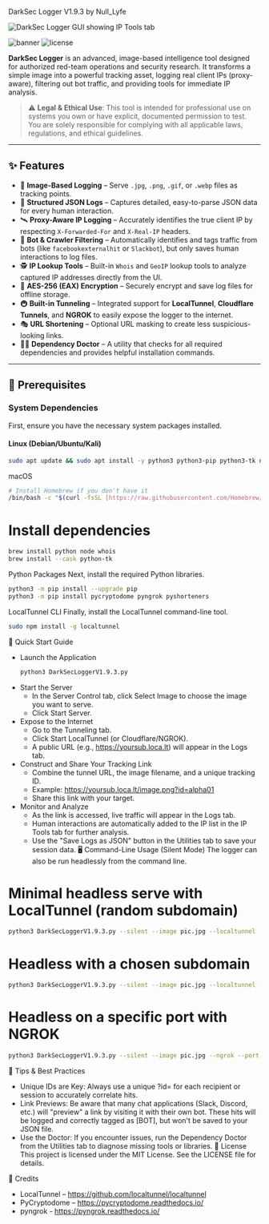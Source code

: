 DarkSec Logger V1.9.3 by Null_Lyfe


![DarkSec Logger GUI showing IP Tools tab](https://github.com/user-attachments/assets/0e11835b-897b-42ff-ac89-f8113fb9e6af)

![banner](https://img.shields.io/badge/DarkSec%20Logger-v1.9.3-00B050?style=for-the-badge&logo=matrix)
![license](https://img.shields.io/badge/License-MIT-black?style=for-the-badge)

**DarkSec Logger** is an advanced, image-based intelligence tool designed for authorized red-team operations and security research. It transforms a simple image into a powerful tracking asset, logging real client IPs (proxy-aware), filtering out bot traffic, and providing tools for immediate IP analysis.

> ⚠️ **Legal & Ethical Use**: This tool is intended for professional use on systems you own or have explicit, documented permission to test. You are solely responsible for complying with all applicable laws, regulations, and ethical guidelines.

---

## ✨ Features

- 🎯 **Image-Based Logging** – Serve `.jpg`, `.png`, `.gif`, or `.webp` files as tracking points.
- 💾 **Structured JSON Logs** – Captures detailed, easy-to-parse JSON data for every human interaction.
- 🛰️ **Proxy-Aware IP Logging** – Accurately identifies the true client IP by respecting `X-Forwarded-For` and `X-Real-IP` headers.
- 🤖 **Bot & Crawler Filtering** – Automatically identifies and tags traffic from bots (like `facebookexternalhit` or `Slackbot`), but only saves human interactions to log files.
- 🕵️ **IP Lookup Tools** – Built-in `Whois` and `GeoIP` lookup tools to analyze captured IP addresses directly from the UI.
- 🔐 **AES-256 (EAX) Encryption** – Securely encrypt and save log files for offline storage.
- 🚇 **Built-in Tunneling** – Integrated support for **LocalTunnel**, **Cloudflare Tunnels**, and **NGROK** to easily expose the logger to the internet.
- 🎭 **URL Shortening** – Optional URL masking to create less suspicious-looking links.
- 🧑‍⚕️ **Dependency Doctor** – A utility that checks for all required dependencies and provides helpful installation commands.

---

## 🧰 Prerequisites

### System Dependencies
First, ensure you have the necessary system packages installed.

#### Linux (Debian/Ubuntu/Kali)
```bash
sudo apt update && sudo apt install -y python3 python3-pip python3-tk nodejs npm whois curl
```
macOS
```bash
# Install Homebrew if you don't have it
/bin/bash -c "$(curl -fsSL [https://raw.githubusercontent.com/Homebrew/install/HEAD/install.sh](https://raw.githubusercontent.com/Homebrew/install/HEAD/install.sh))"
```
# Install dependencies
```bash
brew install python node whois
brew install --cask python-tk
```
Python Packages
Next, install the required Python libraries.
```bash
python3 -m pip install --upgrade pip
python3 -m pip install pycryptodome pyngrok pyshorteners
```

LocalTunnel CLI
Finally, install the LocalTunnel command-line tool.
```bash
sudo npm install -g localtunnel
```

🚀 Quick Start Guide
 * Launch the Application
   ```bash
   python3 DarkSecLoggerV1.9.3.py
   ```
 * Start the Server
   * In the Server Control tab, click Select Image to choose the image you want to serve.
   * Click Start Server.
 * Expose to the Internet
   * Go to the Tunneling tab.
   * Click Start LocalTunnel (or Cloudflare/NGROK).
   * A public URL (e.g., https://yoursub.loca.lt) will appear in the Logs tab.
 * Construct and Share Your Tracking Link
   * Combine the tunnel URL, the image filename, and a unique tracking ID.
   * Example: https://yoursub.loca.lt/image.png?id=alpha01
   * Share this link with your target.
 * Monitor and Analyze
   * As the link is accessed, live traffic will appear in the Logs tab.
   * Human interactions are automatically added to the IP list in the IP Tools tab for further analysis.
   * Use the "Save Logs as JSON" button in the Utilities tab to save your session data.
🖥️ Command-Line Usage (Silent Mode)
The logger can also be run headlessly from the command line.
# Minimal headless serve with LocalTunnel (random subdomain)
```bash
python3 DarkSecLoggerV1.9.3.py --silent --image pic.jpg --localtunnel
```

# Headless with a chosen subdomain
```bash
python3 DarkSecLoggerV1.9.3.py --silent --image pic.jpg --localtunnel --subdomain mylink
```

# Headless on a specific port with NGROK
```bash
python3 DarkSecLoggerV1.9.3.py --silent --image pic.jpg --ngrok --port 8080
```
🧩 Tips & Best Practices
 * Unique IDs are Key: Always use a unique ?id= for each recipient or session to accurately correlate hits.
 * Link Previews: Be aware that many chat applications (Slack, Discord, etc.) will "preview" a link by visiting it with their own bot. These hits will be logged and correctly tagged as [BOT], but won't be saved to your JSON file.
 * Use the Doctor: If you encounter issues, run the Dependency Doctor from the Utilities tab to diagnose missing tools or libraries.
📜 License
This project is licensed under the MIT License. See the LICENSE file for details.

🙌 Credits
 * LocalTunnel – https://github.com/localtunnel/localtunnel
 * PyCryptodome – https://pycryptodome.readthedocs.io/
 * pyngrok - https://pyngrok.readthedocs.io/


